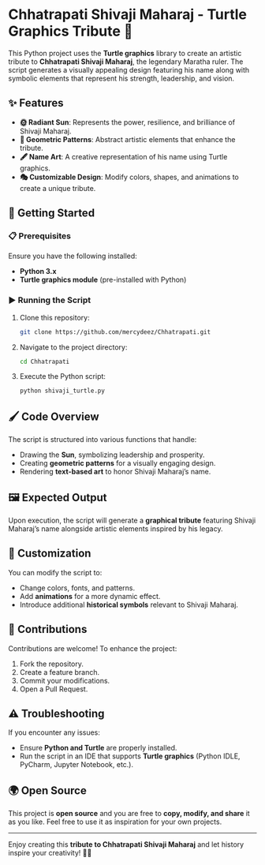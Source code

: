 # Chhatrapati Shivaji Maharaj - Turtle Graphics Tribute 👑

This Python project uses the **Turtle graphics** library to create an artistic tribute to **Chhatrapati Shivaji Maharaj**, the legendary Maratha ruler. The script generates a visually appealing design featuring his name along with symbolic elements that represent his strength, leadership, and vision.

## ✨ Features

- **🌞 Radiant Sun**: Represents the power, resilience, and brilliance of Shivaji Maharaj.
- **🎨 Geometric Patterns**: Abstract artistic elements that enhance the tribute.
- **🖋 Name Art**: A creative representation of his name using Turtle graphics.
- **🎭 Customizable Design**: Modify colors, shapes, and animations to create a unique tribute.

## 🚀 Getting Started

### 📋 Prerequisites

Ensure you have the following installed:
- **Python 3.x**
- **Turtle graphics module** (pre-installed with Python)

### ▶️ Running the Script

1. Clone this repository:
   ```bash
   git clone https://github.com/mercydeez/Chhatrapati.git
   ```
2. Navigate to the project directory:
   ```bash
   cd Chhatrapati
   ```
3. Execute the Python script:
   ```bash
   python shivaji_turtle.py
   ```

## 🖌 Code Overview

The script is structured into various functions that handle:
- Drawing the **Sun**, symbolizing leadership and prosperity.
- Creating **geometric patterns** for a visually engaging design.
- Rendering **text-based art** to honor Shivaji Maharaj’s name.

## 🖼 Expected Output

Upon execution, the script will generate a **graphical tribute** featuring Shivaji Maharaj’s name alongside artistic elements inspired by his legacy.

## 🔧 Customization

You can modify the script to:
- Change colors, fonts, and patterns.
- Add **animations** for a more dynamic effect.
- Introduce additional **historical symbols** relevant to Shivaji Maharaj.

## 🤝 Contributions

Contributions are welcome! To enhance the project:
1. Fork the repository.
2. Create a feature branch.
3. Commit your modifications.
4. Open a Pull Request.

## ⚠️ Troubleshooting

If you encounter any issues:
- Ensure **Python and Turtle** are properly installed.
- Run the script in an IDE that supports **Turtle graphics** (Python IDLE, PyCharm, Jupyter Notebook, etc.).

## 🌍 Open Source

This project is **open source** and you are free to **copy, modify, and share** it as you like. Feel free to use it as inspiration for your own projects.

---

Enjoy creating this **tribute to Chhatrapati Shivaji Maharaj** and let history inspire your creativity! 🚀🔥
